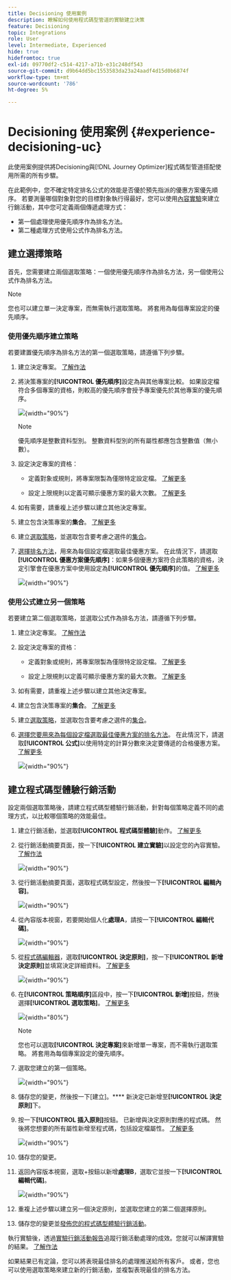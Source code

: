 ```yaml
---
title: Decisioning 使用案例
description: 瞭解如何使用程式碼型管道的實驗建立決策
feature: Decisioning
topic: Integrations
role: User
level: Intermediate, Experienced
hide: true
hidefromtoc: true
exl-id: 09770df2-c514-4217-a71b-e31c248df543
source-git-commit: d9b64dd5bc1553583da23a24aadf4d15d0b6874f
workflow-type: tm+mt
source-wordcount: '786'
ht-degree: 5%

---
```


# Decisioning 使用案例 {#experience-decisioning-uc}

此使用案例提供將Decisioning與[!DNL Journey Optimizer]程式碼型管道搭配使用所需的所有步驟。

在此範例中，您不確定特定排名公式的效能是否優於預先指派的優惠方案優先順序。 若要測量哪個對象對您的目標對象執行得最好，您可以使用[內容實驗](../content-management/content-experiment.md)來建立行銷活動，其中您可定義兩個傳遞處理方式：

* 第一個處理使用優先順序作為排名方法。
* 第二種處理方式使用公式作為排名方法。

## 建立選擇策略

首先，您需要建立兩個選取策略：一個使用優先順序作為排名方法，另一個使用公式作為排名方法。

>[!NOTE]
>
>您也可以建立單一決定專案，而無需執行選取策略。 將套用為每個專案設定的優先順序。

### 使用優先順序建立策略

若要建置優先順序為排名方法的第一個選取策略，請遵循下列步驟。

1. 建立決定專案。 [了解作法](items.md)

1. 將決策專案的&#x200B;**[!UICONTROL 優先順序]**&#x200B;設定為與其他專案比較。 如果設定檔符合多個專案的資格，則較高的優先順序會授予專案優先於其他專案的優先順序。

   ![](assets/exd-uc-item-priority.png){width="90%"}

   >[!NOTE]
   >
   >優先順序是整數資料型別。 整數資料型別的所有屬性都應包含整數值（無小數）。

1. 設定決定專案的資格：

   * 定義對象或規則，將專案限製為僅限特定設定檔。 [了解更多](items.md#eligibility)

   * 設定上限規則以定義可顯示優惠方案的最大次數。 [了解更多](items.md#capping)

1. 如有需要，請重複上述步驟以建立其他決定專案。

1. 建立包含決策專案的&#x200B;**集合**。 [了解更多](collections.md)

1. 建立[選取策略](selection-strategies.md#create-selection-strategy)，並選取包含要考慮之選件的[集合](collections.md)。

1. [選擇排名方法](#select-ranking-method)，用來為每個設定檔選取最佳優惠方案。 在此情況下，請選取&#x200B;**[!UICONTROL 優惠方案優先順序]**：如果多個優惠方案符合此策略的資格，決定引擎會在優惠方案中使用設定為&#x200B;**[!UICONTROL 優先順序]**&#x200B;的值。 [了解更多](selection-strategies.md#offer-priority)

   ![](assets/exd-uc-strategy-priority.png){width="90%"}

### 使用公式建立另一個策略

若要建立第二個選取策略，並選取公式作為排名方法，請遵循下列步驟。

1. 建立決定專案。 [了解作法](items.md)

   <!--Do you need to set the same **[!UICONTROL Priority]** as for the first decision item, or it won't be considered at all?-->

1. 設定決定專案的資格：

   * 定義對象或規則，將專案限製為僅限特定設定檔。 [了解更多](items.md#eligibility)

   * 設定上限規則以定義可顯示優惠方案的最大次數。 [了解更多](items.md#capping)

1. 如有需要，請重複上述步驟以建立其他決定專案。

1. 建立包含決策專案的&#x200B;**集合**。 [了解更多](collections.md)

1. 建立[選取策略](selection-strategies.md#create-selection-strategy)，並選取包含要考慮之選件的[集合](collections.md)。

1. [選擇您要用來為每個設定檔選取最佳優惠方案的排名方法](#select-ranking-method)。 在此情況下，請選取&#x200B;**[!UICONTROL 公式]**&#x200B;以使用特定的計算分數來決定要傳遞的合格優惠方案。 [了解更多](selection-strategies.md#ranking-formula)

   ![](assets/exd-uc-strategy-formula.png){width="90%"}

## 建立程式碼型體驗行銷活動

<!--To present the best dynamic offer and experience to your visitors on your website or mobile app, add a decision policy to a code-based campaign.

Define two delivery treatments each containing a different decision policy.-->

設定兩個選取策略後，請建立程式碼型體驗行銷活動，針對每個策略定義不同的處理方式，以比較哪個策略的效能最佳。

1. 建立行銷活動，並選取&#x200B;**[!UICONTROL 程式碼型體驗]**&#x200B;動作。 [了解更多](../code-based/create-code-based.md)

1. 從行銷活動摘要頁面，按一下&#x200B;**[!UICONTROL 建立實驗]**&#x200B;以設定您的內容實驗。 [了解作法](../content-management/content-experiment.md)

   ![](assets/exd-uc-create-experiment.png){width="90%"}

1. 從行銷活動摘要頁面，選取程式碼型設定，然後按一下&#x200B;**[!UICONTROL 編輯內容]**。

   ![](assets/exd-uc-edit-cbe-content.png){width="90%"}

1. 從內容版本視窗，若要開始個人化&#x200B;**處理A**，請按一下&#x200B;**[!UICONTROL 編輯代碼]**。

   ![](assets/exd-uc-experiment-treatment-a.png){width="90%"}

1. 從[程式碼編輯器](../code-based/create-code-based.md#edit-code)，選取&#x200B;**[!UICONTROL 決定原則]**，按一下&#x200B;**[!UICONTROL 新增決定原則]**&#x200B;並填寫決定詳細資料。 [了解更多](create-decision.md#add)

   ![](assets/decision-code-based-create.png){width="90%"}

1. 在&#x200B;**[!UICONTROL 策略順序]**&#x200B;區段中，按一下&#x200B;**[!UICONTROL 新增]**&#x200B;按鈕，然後選擇&#x200B;**[!UICONTROL 選取策略]**。 [了解更多](create-decision.md#select)

   ![](assets/decision-code-based-strategy-sequence.png){width="80%"}

   >[!NOTE]
   >
   >您也可以選取&#x200B;**[!UICONTROL 決定專案]**&#x200B;來新增單一專案，而不需執行選取策略。 將套用為每個專案設定的優先順序。

1. 選取您建立的第一個策略。

   ![](assets/exd-uc-experiment-strategy-priority.png){width="90%"}

1. 儲存您的變更，然後按一下[建立]。**** 新決定已新增至&#x200B;**[!UICONTROL 決定原則]**&#x200B;下。

1. 按一下&#x200B;**[!UICONTROL 插入原則]**&#x200B;按鈕。 已新增與決定原則對應的程式碼。 然後將您想要的所有屬性新增至程式碼，包括設定檔屬性。 [了解更多](create-decision.md#use-decision-policy)

   ![](assets/exd-uc-experiment-insert-policy.png){width="90%"}

1. 儲存您的變更。

1. 返回內容版本視窗，選取+按鈕以新增&#x200B;**處理B**，選取它並按一下&#x200B;**[!UICONTROL 編輯代碼]**。

   ![](assets/exd-uc-experiment-treatment-b.png){width="90%"}

1. 重複上述步驟以建立另一個決定原則，並選取您建立的第二個選擇原則。<!--Do you need to create exactly the same content to compare only the ranking method?-->

1. 儲存您的變更並[發佈您的程式碼型體驗行銷活動](../code-based/publish-code-based.md)。

執行實驗後，透過[實驗行銷活動報告](../reports/campaign-global-report-cja-experimentation.md)追蹤行銷活動處理的成效。<!-- and [report on decisioning](cja-reporting.md).-->您就可以解譯實驗的結果。 [了解作法](../content-management/get-started-experiment.md#interpret-results)

如果結果已有定論，您可以將表現最佳排名的處理推送給所有客戶。 或者，您也可以使用選取策略來建立新的行銷活動，並複製表現最佳的排名方法。